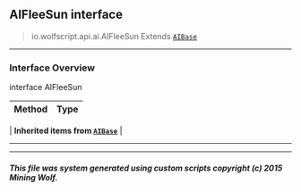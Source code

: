 ## AIFleeSun __interface__

>io.wolfscript.api.ai.AIFleeSun
>Extends [`AIBase`](AIBase.md)

---

### Interface Overview

interface AIFleeSun

Method | Type   
--- | :--- 
 |
__Inherited items from [`AIBase`](AIBase.md)__ |





---



---


##### This file was system generated using custom scripts copyright (c) 2015 Mining Wolf.
	

